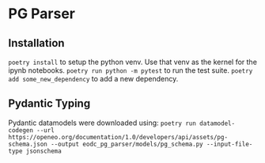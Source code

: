 # PG Parser

## Installation
`poetry install` to setup the python venv.
Use that venv as the kernel for the ipynb notebooks.
`poetry run python -m pytest` to run the test suite.
`poetry add some_new_dependency` to add a new dependency.

## Pydantic Typing

Pydantic datamodels were downloaded using:
`poetry run datamodel-codegen --url https://openeo.org/documentation/1.0/developers/api/assets/pg-schema.json --output eodc_pg_parser/models/pg_schema.py --input-file-type jsonschema`




